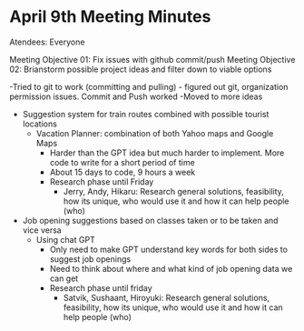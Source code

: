# April 9th Meeting Minutes

Atendees: Everyone

Meeting Objective 01: Fix issues with github commit/push 
Meeting Objective 02: Brianstorm possible project ideas and filter down to viable options

-Tried to git to work (committing and pulling)
	- figured out git, organization permission issues. Commit and Push worked
-Moved to more ideas
  - Suggestion system for train routes combined with possible tourist locations
      - Vacation Planner: combination of both Yahoo maps and Google Maps
      	- Harder than the GPT idea but much harder to implement. More code to write for a short period of time
      	- About 15 days to code, 9 hours a week
      	- Research phase until Friday
          	- Jerry, Andy, Hikaru: Research general solutions, feasibility,  how its unique, who would use it and how it can help people (who)
- Job opening suggestions based on classes taken or to be taken and vice versa
  - Using chat GPT
    - Only need to make GPT understand key words for both sides to suggest job openings
    - Need to think about where and what kind of job opening data we can get
    - Research phase until friday
         - Satvik, Sushaant, Hiroyuki: Research general solutions, feasibility,  how its unique, who would use it and how it can help people (who)
       
  

